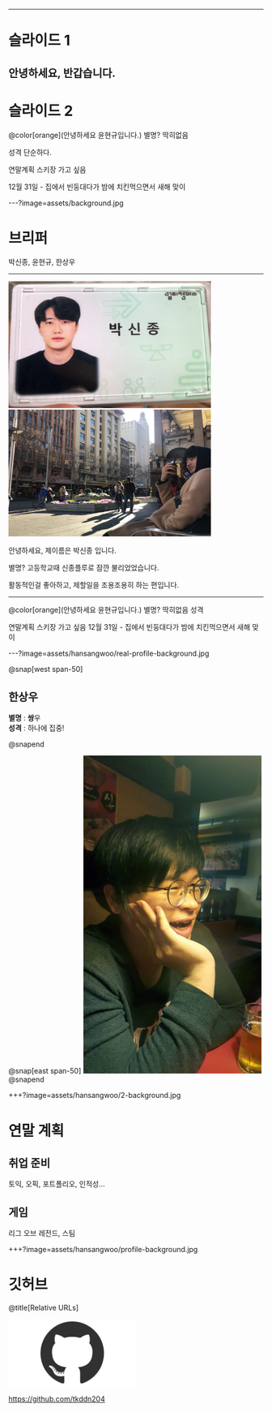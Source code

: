 
---
# 슬라이드 1
안녕하세요, 반갑습니다.
---
# 슬라이드 2
@color[orange](안녕하세요 윤현규입니다.)
별명? 딱히없음

성격 단순하다.

연말계획 스키장 가고 싶음


12월 31일 - 집에서 빈둥대다가 밤에 치킨먹으면서 새해 맞이

---?image=assets/background.jpg
# 브리퍼

박신종, 윤현규, 한상우


---

<img src="/assets/sjpark/shinjong.jpg" width="400" height="250">
<img src="/assets/sjpark/shinjong2.jpg" width="400" height="250">

안녕하세요, 제이름은 박신종 입니다.

별명? 고등학교때 신종플루로 잠깐 불리었었습니다.

활동적인걸 좋아하고, 제할일을 조용조용히 하는 편입니다. 

---

@color[orange](안녕하세요 윤현규입니다.)
별명? 딱히없음
성격 

연말계획 스키장 가고 싶음 
12월 31일 - 집에서 빈둥대다가 밤에 치킨먹으면서 새해 맞이

---?image=assets/hansangwoo/real-profile-background.jpg

@snap[west span-50]
## 한상우

**별명** : **쌍**우
<br/>
**성격** : 하나에 집중!

@snapend

@snap[east span-50]
<img src="assets/hansangwoo/profile.jpg" width="70%">
@snapend

+++?image=assets/hansangwoo/2-background.jpg

# 연말 계획

## 취업 준비

토익, 오픽, 포트폴리오, 인적성...

## 게임

리그 오브 레전드, 스팀

+++?image=assets/hansangwoo/profile-background.jpg

# 깃허브

@title[Relative URLs]

<img src="assets/hansangwoo/github.png" width="50%">

https://github.com/tkddn204
